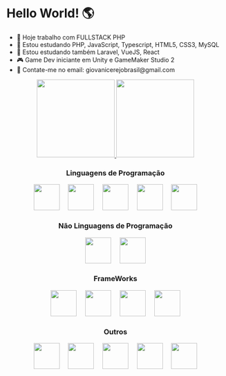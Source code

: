 <h1>Hello World! 🌎</h1>

<ul>
  <li>🏢 Hoje trabalho com FULLSTACK PHP</li>
  <li>📖 Estou estudando PHP, JavaScript, Typescript, HTML5, CSS3, MySQL</li>
  <li>📖 Estou estudando também Laravel, VueJS, React</li>
  <li>🎮 Game Dev iniciante em Unity e GameMaker Studio 2</li>
  <li>📧 Contate-me no email: giovanicerejobrasil@gmail.com</li>
</ul>

<div align="center">
 <a href="https://github.com/giovanicerejobrasil">
 <img height="180em" src="https://github-readme-stats.vercel.app/api?username=giovanicerejobrasil&show_icons=true&theme=dark&include_all_commits=true&count_private=true"/>
 <img height="180em" src="https://github-readme-stats.vercel.app/api/top-langs/?username=giovanicerejobrasil&layout=compact&langs_count=7&theme=dark"/>
 </a>
</div>

<div align="center">
  <h3>Linguagens de Programação</h3>
  <img width="60px" src="https://cdn.jsdelivr.net/gh/devicons/devicon/icons/php/php-original.svg" />
  &nbsp;&nbsp;&nbsp;
  <img width="60px" src="https://cdn.jsdelivr.net/gh/devicons/devicon/icons/javascript/javascript-original.svg" />
  &nbsp;&nbsp;&nbsp;
  <img width="60px" src="https://cdn.jsdelivr.net/gh/devicons/devicon/icons/typescript/typescript-original.svg" />
  &nbsp;&nbsp;&nbsp;
  <img width="60px" src="https://cdn.jsdelivr.net/gh/devicons/devicon/icons/java/java-original-wordmark.svg" />
  &nbsp;&nbsp;&nbsp;
  <img width="60px" src="https://cdn.jsdelivr.net/gh/devicons/devicon/icons/python/python-original-wordmark.svg" />
  
</div>

<div align="center">
  <h3>Não Linguagens de Programação</h3>
  <img width="60px" src="https://cdn.jsdelivr.net/gh/devicons/devicon/icons/html5/html5-original-wordmark.svg" />
  &nbsp;&nbsp;&nbsp;
  <img width="60px" src="https://cdn.jsdelivr.net/gh/devicons/devicon/icons/css3/css3-original-wordmark.svg" />
</div>

<div align="center">
  <h3>FrameWorks</h3>
  <img width="60px" src="https://cdn.jsdelivr.net/gh/devicons/devicon/icons/laravel/laravel-plain-wordmark.svg" />
  &nbsp;&nbsp;&nbsp;
  <img width="60px" src="https://cdn.jsdelivr.net/gh/devicons/devicon/icons/react/react-original-wordmark.svg" />
  &nbsp;&nbsp;&nbsp;
  <img width="60px" src="https://cdn.jsdelivr.net/gh/devicons/devicon/icons/vuejs/vuejs-original-wordmark.svg" />
  &nbsp;&nbsp;&nbsp;
  <img width="60px" src="https://cdn.jsdelivr.net/gh/devicons/devicon/icons/bootstrap/bootstrap-original-wordmark.svg" />
          
</div>

<div align="center">
  <h3>Outros</h3>
  <img width="60px" src="https://cdn.jsdelivr.net/gh/devicons/devicon/icons/github/github-original-wordmark.svg" />
  &nbsp;&nbsp;&nbsp;
  <img width="60px" src="https://cdn.jsdelivr.net/gh/devicons/devicon/icons/npm/npm-original-wordmark.svg" />
  &nbsp;&nbsp;&nbsp;
  <img width="60px" src="https://cdn.jsdelivr.net/gh/devicons/devicon/icons/composer/composer-original.svg" />
  &nbsp;&nbsp;&nbsp;
  <img width="60px" src="https://cdn.jsdelivr.net/gh/devicons/devicon/icons/blender/blender-original-wordmark.svg" />
  &nbsp;&nbsp;&nbsp;
  <img width="60px" src="https://cdn.jsdelivr.net/gh/devicons/devicon/icons/unity/unity-original-wordmark.svg" />
</div>

